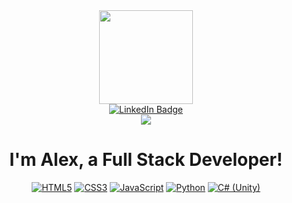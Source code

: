 <div id="header" align="center">
  <img src="https://media4.giphy.com/media/v1.Y2lkPTc5MGI3NjExMzdmOGMwZDg0MjYyYmI3YWRhNDg1Y2JlZGIyYWUyMDY3NWIwOGJkNCZjdD1z/Jz7eUZut4DSl04bz2q/giphy.gif" width="150"/>

  <div id="badges">
    <a href="https://www.linkedin.com/in/alexandre-delaitre-a89839220/"><img src="https://img.shields.io/badge/LinkedIn-blue?style=for-the-badge&logo=linkedin&logoColor=white"     alt="LinkedIn Badge"/></a>
   </a>
  </div>
  <a href="#"><img src="https://hits.seeyoufarm.com/api/count/incr/badge.svg?url=https%3A%2F%2Fgithub.com%2Falexandredelaitre%2Falexandredelaitre&count_bg=%23017FC6&title_bg=%23555555&icon=&icon_color=%23E7E7E7&title=VISITORS&edge_flat=true"/></a>
  
   <h1>I'm Alex, a Full Stack Developer!</h1>
   
</div>

<div id="about-me" align="center">

  <a href="#"><img alt="HTML5" src="https://img.shields.io/badge/HTML5-E34F26?logo=html5&logoColor=white&style=flat"/></a>
  <a href="#"><img alt="CSS3" src="https://img.shields.io/badge/CSS3-1572B6?logo=css3&logoColor=white&style=flat"/></a>
  <a href="#"><img alt="JavaScript" src="https://img.shields.io/badge/JavaScript-F7DF1E?logo=javascript&logoColor=black&style=flat"/></a>
  <a href="#"><img alt="Python" src="https://img.shields.io/badge/Python-3776AB?logo=python&logoColor=white&style=flat"/></a>
  <a href="#"><img alt="C# (Unity)" src="https://img.shields.io/badge/C%23-313639?logo=unity&logoColor=white&style=flat"/></a>
</div>
